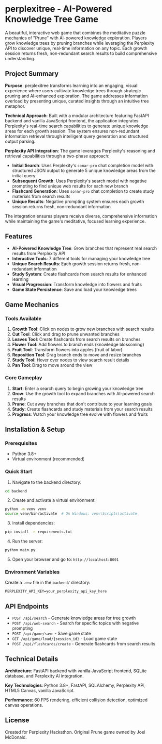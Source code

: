 # perplexitree - AI-Powered Knowledge Tree Game

A beautiful, interactive web game that combines the meditative puzzle mechanics of "Prune" with AI-powered knowledge exploration. Players grow knowledge trees by pruning branches while leveraging the Perplexity API to discover unique, real-time information on any topic. Each growth session returns fresh, non-redundant search results to build comprehensive understanding.

## Project Summary

**Purpose**: perplexitree transforms learning into an engaging, visual experience where users cultivate knowledge trees through strategic pruning and AI-enhanced exploration. The game addresses information overload by presenting unique, curated insights through an intuitive tree metaphor.

**Technical Approach**: Built with a modular architecture featuring FastAPI backend and vanilla JavaScript frontend, the application integrates Perplexity's real-time search capabilities to generate unique knowledge areas for each growth session. The system ensures non-redundant information retrieval through intelligent query generation and structured output parsing.

**Perplexity API Integration**: The game leverages Perplexity's reasoning and retrieval capabilities through a two-phase approach:
- **Initial Search**: Uses Perplexity's `sonar-pro` chat completion model with structured JSON output to generate 5 unique knowledge areas from the initial query
- **Subsequent Growth**: Uses Perplexity's search model with negative prompting to find unique web results for each new branch
- **Flashcard Generation**: Uses `sonar-pro` chat completion to create study materials from search results
- **Unique Results**: Negative prompting system ensures each growth session returns fresh, non-redundant information

The integration ensures players receive diverse, comprehensive information while maintaining the game's meditative, focused learning experience.

## Features

- **AI-Powered Knowledge Tree**: Grow branches that represent real search results from Perplexity API
- **Interactive Tools**: 7 different tools for managing your knowledge tree
- **Unique Search Results**: Each growth session returns fresh, non-redundant information
- **Study System**: Create flashcards from search results for enhanced learning
- **Visual Progression**: Transform knowledge into flowers and fruits
- **Game State Persistence**: Save and load your knowledge trees

## Game Mechanics

### Tools Available
1. **Growth Tool**: Click on nodes to grow new branches with search results
2. **Cut Tool**: Click and drag to prune unwanted branches
3. **Leaves Tool**: Create flashcards from search results on branches
4. **Flower Tool**: Add flowers to branch ends (knowledge blossoming)
5. **Fruit Tool**: Transform flowers into apples (fruit of labor)
6. **Reposition Tool**: Drag branch ends to move and resize branches
7. **Study Tool**: Hover over nodes to view search result details
8. **Pan Tool**: Drag to move around the view

### Core Gameplay
1. **Start**: Enter a search query to begin growing your knowledge tree
2. **Grow**: Use the growth tool to expand branches with AI-powered search results
3. **Prune**: Cut away branches that don't contribute to your learning goals
4. **Study**: Create flashcards and study materials from your search results
5. **Progress**: Watch your knowledge tree evolve with flowers and fruits

## Installation & Setup

### Prerequisites
- Python 3.8+
- Virtual environment (recommended)

### Quick Start

1. Navigate to the backend directory:
```bash
cd backend
```

2. Create and activate a virtual environment:
```bash
python -m venv venv
source venv/bin/activate  # On Windows: venv\Scripts\activate
```

3. Install dependencies:
```bash
pip install -r requirements.txt
```

4. Run the server:
```bash
python main.py
```

5. Open your browser and go to: `http://localhost:8001`

### Environment Variables
Create a `.env` file in the `backend/` directory:
```
PERPLEXITY_API_KEY=your_perplexity_api_key_here
```

## API Endpoints

- `POST /api/search` - Generate knowledge areas for tree growth
- `POST /api/web-search` - Search for specific topics with negative prompting
- `POST /api/game/save` - Save game state
- `GET /api/game/load/{session_id}` - Load game state
- `POST /api/flashcards/create` - Generate flashcards from search results

## Technical Details

**Architecture**: FastAPI backend with vanilla JavaScript frontend, SQLite database, and Perplexity AI integration.

**Key Technologies**: Python 3.8+, FastAPI, SQLAlchemy, Perplexity API, HTML5 Canvas, vanilla JavaScript.

**Performance**: 60 FPS rendering, efficient collision detection, optimized canvas operations.

## License

Created for Perplexity Hackathon. Original Prune game owned by Joel McDonald.
